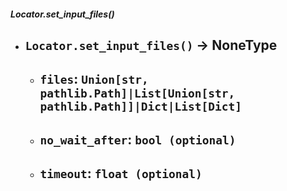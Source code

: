 ##### Locator.set_input_files()
- `Locator.set_input_files()` -> NoneType
	- 
	- `files`: `Union[str, pathlib.Path]|List[Union[str, pathlib.Path]]|Dict|List[Dict]`
		- 
	- `no_wait_after`: `bool (optional)`
		- 
	- `timeout`: `float (optional)`
		- 
